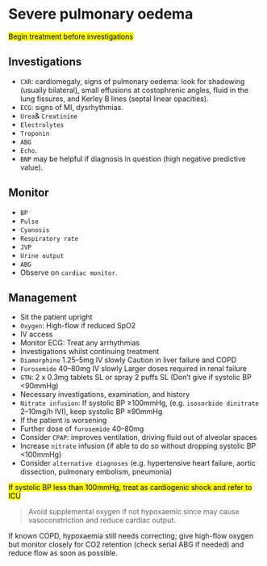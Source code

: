 # Severe pulmonary oedema

<mark> Begin treatment before investigations </mark>
## Investigations

- `CXR`: cardiomegaly, signs of pulmonary oedema: look for shadowing (usually bilateral), small effusions at costophrenic angles, fluid in the lung fissures, and Kerley B lines (septal linear opacities).
- `ECG`: signs of MI, dysrhythmias.
- `Urea`& `Creatinine`
- `Electrolytes` 
- `Troponin`
- `ABG`
- `Echo`.
- `BNP`  may be helpful if diagnosis in question (high negative predictive value).

## Monitor

- `BP`
- `Pulse`
- `Cyanosis`
- `Respiratory rate`
- `JVP`
- `Urine output`
- `ABG`
- Observe on `cardiac monitor`.
## Management

- Sit the patient upright
- `Oxygen`: High-flow  if reduced SpO2
- IV access 
- Monitor ECG: Treat any arrhythmias
- Investigations whilst continuing treatment
- `Diamorphine` 1.25–5mg IV slowly Caution in liver failure and COPD
- `Furosemide` 40–80mg IV slowly Larger doses required in renal failure
- `GTN`: 2 x 0.3mg tablets SL or spray 2 puffs SL  (Don’t give if systolic BP <90mmHg)
- Necessary investigations, examination, and history
- `Nitrate infusion`: If systolic BP ≥100mmHg, (e.g. `isosorbide dinitrate` 2–10mg/h IVI), keep systolic BP ≥90mmHg
- If the patient is worsening
- Further dose of `furosemide` 40–80mg
- Consider `CPAP`: improves ventilation, driving fluid out of alveolar spaces
- Increase `nitrate` infusion (if able to do so without dropping systolic BP <100mmHg)
- Consider `alternative diagnoses` (e.g. hypertensive heart failure, aortic dissection,
pulmonary embolism, pneumonia)

<mark> If systolic BP less than 100mmHg, treat as cardiogenic shock and refer to ICU </mark>

>Avoid supplemental oxygen if not hypoxaemic since may cause vasoconstriction and reduce cardiac output.
>
 If known COPD, hypoxaemia still needs correcting; give high-flow oxygen but monitor closely for CO2 retention (check serial ABG if needed) and reduce flow as soon as possible.